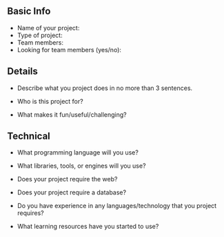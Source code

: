 ## Basic Info
- Name of your project:
- Type of project:
- Team members:
- Looking for team members (yes/no):

## Details
- Describe what you project does in no more than 3 sentences.

- Who is this project for?

- What makes it fun/useful/challenging?


## Technical
- What programming language will you use?

- What libraries, tools, or engines will you use?

- Does your project require the web?

- Does your project require a database?

- Do you have experience in any languages/technology that you project requires?

- What learning resources have you started to use?
